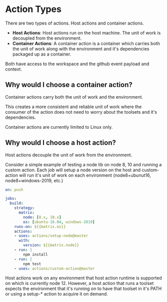 # Action Types

There are two types of actions.  Host actions and container actions.

- **Host Actions**: Host actions run on the host machine.  The unit of work is decoupled from the environment.
- **Container Actions**: A container action is a container which carries both the unit of work along with the environment and it's dependencies packaged up as a container.

Both have access to the workspace and the github event payload and context.

## Why would I choose a container action?

Container actions carry both the unit of work and the environment.

This creates a more consistent and reliable unit of work where the consumer of the action does not need to worry about the toolsets and it's dependencies.

Container actions are currently limited to Linux only.

## Why would I choose a host action?

Host actions decouple the unit of work from the environment.

Consider a simple example of testing a node lib on node 8, 10 and running a custom action.  Each job will setup a node version on the host and custom-action will run it's unit of work on each environment (node8+ubunut16, node8+windows-2019, etc.)

```yaml
on: push

jobs:
  build:
    strategy: 
      matrix:
        node: [8.x, 10.x]
        os: [ubuntu-16.04, windows-2019]
    runs-on: ${{matrix.os}}
    actions:
    - uses: actions/setup-node@master
      with:
        version: ${{matrix.node}}
    - run: | 
        npm install
    - run: |
        npm test
    - uses: actions/custom-action@master
```

Host actions work on any environment that host action runtime is supported on which is currently node 12.  However, a host action that runs a toolset expects the environment that it's running on to have that toolset in it's PATH or using a setup-* action to acquire it on demand.